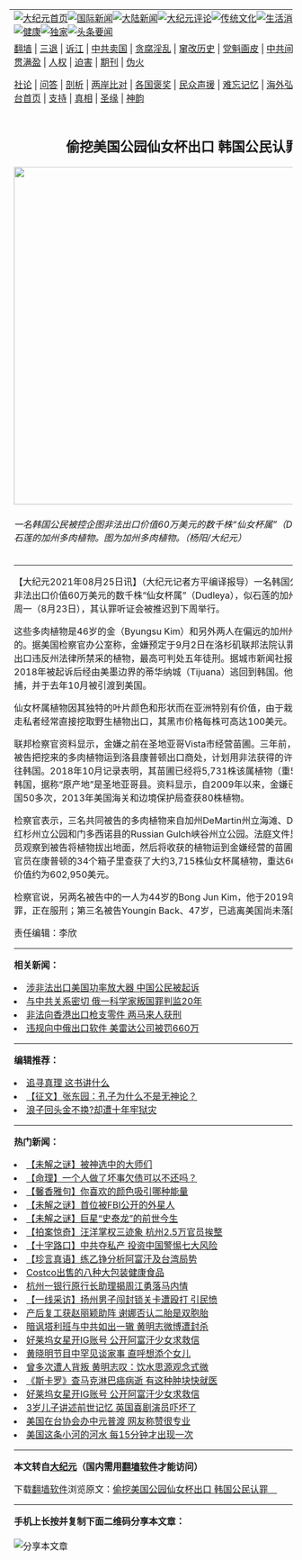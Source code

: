 <a name="1" id="1" target="_blank"></a><span id="1"></span>
<table align=center border="0"><tr><td colspan="2" VALIGN=TOP><a href="https://github.com/zngcal3665/djy/blob/master/gb/nf1351518.md#1"><img src="https://raw.githubusercontent.com/zngcal3665/www/master/t/djy/1.jpg" title="大纪元首页" alt="大纪元首页"></a><a href="https://github.com/zngcal3665/djy/blob/master/gb/n24hr.md#1"><img src="https://raw.githubusercontent.com/zngcal3665/www/master/t/djy/3.jpg" title="国际新闻" alt="国际新闻"></a><a href="https://github.com/zngcal3665/djy/blob/master/gb/nsc413.md#1"><img src="https://raw.githubusercontent.com/zngcal3665/www/master/t/djy/4.jpg" title="大陆新闻" alt="大陆新闻"></a><a href="https://github.com/zngcal3665/djy/blob/master/gb/news392.md#1"><img src="https://raw.githubusercontent.com/zngcal3665/www/master/t/djy/5.jpg" title="大纪元评论" alt="大纪元评论"></a><a href="https://github.com/zngcal3665/djy/blob/master/gb/news2007.md#1"><img src="https://raw.githubusercontent.com/zngcal3665/www/master/t/djy/6.jpg" title="传统文化" alt="传统文化"></a><a href="https://github.com/zngcal3665/djy/blob/master/gb/news2008.md#1"><img src="https://raw.githubusercontent.com/zngcal3665/www/master/t/djy/7.jpg" title="生活消费" alt="生活消费"></a><a href="https://github.com/zngcal3665/djy/blob/master/gb/ncyule.md#1"><img src="https://raw.githubusercontent.com/zngcal3665/www/master/t/djy/8.jpg" title="娱乐休闲" alt="娱乐休闲"></a><a href="https://github.com/zngcal3665/djy/blob/master/gb/nsc1002.md#1"><img src="https://raw.githubusercontent.com/zngcal3665/www/master/t/djy/9.jpg" title="健康" alt="健康"></a><a href="https://github.com/zngcal3665/djy/blob/master/gb/nf6092.md#1"><img src="https://raw.githubusercontent.com/zngcal3665/www/master/t/djy/10a.jpg" title="独家" alt="独家"></a><a href="https://github.com/zngcal3665/djy/blob/master/gb/nf4514.md#1"><img src="https://raw.githubusercontent.com/zngcal3665/www/master/t/djy/12a.jpg" title="头条要闻" alt="头条要闻"></a></td></tr>
<tr><td colspan="2" VALIGN=TOP><a target="_blank" href="https://github.com/zngcal3665/www/blob/master/README.md?zsrh#1">翻墙</a> | <a target="_blank" href="https://github.com/zngcal3665/djy/blob/master/gb/nf5657.md#1">三退</a> | <a target="_blank" href="https://github.com/zngcal3665/djy/blob/master/gb/nf6124.md#1">诉江</a> | <a target="_blank" href="https://github.com/zngcal3665/djy/blob/master/gb/nf1176117.md#1">中共卖国</a> | <a target="_blank" href="https://github.com/zngcal3665/djy/blob/master/gb/nf5773.md#1">贪腐淫乱</a> | <a target="_blank" href="https://github.com/zngcal3665/djy/blob/master/gb/nf1176115.md#1">窜改历史</a> | <a target="_blank" href="https://github.com/zngcal3665/djy/blob/master/gb/nf1176107.md#1">党魁画皮</a> | <a target="_blank" href="https://github.com/zngcal3665/djy/blob/master/gb/nf1320400.md#1">中共间谍</a> | <a target="_blank" href="https://github.com/zngcal3665/djy/blob/master/gb/nf1176114.md#1">破坏传统</a> | <a target="_blank" href="https://github.com/zngcal3665/ntdtv/blob/master/gb/prog447_1.md#1">恶贯满盈</a> | <a target="_blank" href="https://github.com/zngcal3665/djy/blob/master/gb/ncid278.md#1">人权</a> | <a target="_blank" href="https://github.com/zngcal3665/djy/blob/master/gb/nf1176111.md#1">迫害</a> | <a target="_blank" href="https://gitlab.com/szzdlab/mh-qikan/blob/master/README.md#1">期刊</a> | <a target="_blank" href="https://github.com/zngcal3665/djy/blob/master/gb/nf5562.md#1">伪火</a></p><p><a target="_blank" href="https://github.com/zngcal3665/djy/blob/master/gb/9p.md#1">社论</a> | <a target="_blank" href="https://github.com/zngcal3665/djy/blob/master/gb/nf4378.md#1">问答</a> | <a target="_blank" href="https://github.com/zngcal3665/djy/blob/master/gb/nf5792.md#1">剖析</a> | <a target="_blank" href="https://github.com/zngcal3665/djy/blob/master/gb/nf5735.md#1">两岸比对</a> | <a target="_blank" href="https://github.com/zngcal3665/djy/blob/master/gb/nf6119.md#1">各国褒奖</a> | <a target="_blank" href="https://github.com/zngcal3665/djy/blob/master/gb/nf6120.md#1">民众声援</a> | <a target="_blank" href="https://github.com/zngcal3665/djy/blob/master/gb/nf1188594.md#1">难忘记忆</a> | <a target="_blank" href="https://github.com/zngcal3665/djy/blob/master/gb/nf3180.md#1">海外弘传</a> | <a target="_blank" href="https://github.com/zngcal3665/djy/blob/master/gb/nf5410.md#1">万人上访</a> | <a target="_blank" href="https://github.com/zngcal3665/www/blob/master/README.md?zsrh#1">平台首页</a> | <a target="_blank" href="https://github.com/zngcal3665/djy/blob/master/gb/nf4386.md#1">支持</a> | <a target="_blank" href="https://github.com/zngcal3665/djy/blob/master/gb/nf4389.md#1">真相</a> | <a target="_blank" href="https://github.com/zngcal3665/djy/blob/master/gb/nf5790.md#1">圣缘</a> | <a target="_blank" href="https://github.com/zngcal3665/djy/blob/master/gb/nf4786.md#1">神韵</a></td></tr>
<tr><td VALIGN=TOP width="626"><h2 align=center>偷挖美国公园仙女杯出口 韩国公民认罪　</h2>
<img width="600" src="https://i.epochtimes.com/assets/uploads/2016/08/4e963fb52ddcff8eb8dd032f21ea5b3a-e1629858938297.jpg" />
<h6>一名韩国公民被控企图非法出口价值60万美元的数千株“仙女杯属”（Dudleya），似石莲的加州多肉植物。图为加州多肉植物。（杨阳/大纪元） 
</h6>
<hr>
	<p>【大纪元2021年08月25日讯】（大纪元记者方平编译报导）一名<ahref="https://github.com/zngcal3665/djy/blob/master/gb/tag/%E9%9F%A9%E5%9B%BD%E5%85%AC%E6%B0%91.md#1">韩国公民</a>被控企图非法出口价值60万美元的数千株“<ahref="https://github.com/zngcal3665/djy/blob/master/gb/tag/%E4%BB%99%E5%A5%B3%E6%9D%AF%E5%B1%9E.md#1">仙女杯属</a>”（Dudleya），似石莲的<ahref="https://github.com/zngcal3665/djy/blob/master/gb/tag/%E5%8A%A0%E5%B7%9E%E5%A4%9A%E8%82%89%E6%A4%8D%E7%89%A9.md#1">加州多肉植物</a>。周一（8月23日），其<ahref="https://github.com/zngcal3665/djy/blob/master/gb/tag/%E8%AE%A4%E7%BD%AA%E5%90%AC%E8%AF%81%E4%BC%9A.md#1">认罪听证会</a>被推迟到下周举行。</p>
<p>这些多肉植物是46岁的金（Byungsu Kim）和另外两人在偏远的加州州立公园挖取的。据美国检察官办公室称，金嫌预定于9月2日在<ahref="https://github.com/zngcal3665/djy/blob/master/gb/tag/%E6%B4%9B%E6%9D%89%E7%9F%B6.md#1">洛杉矶</a>联邦法院认罪，罪名是企图出口违反州法律所禁采的植物，最高可判处五年徒刑。据城市新闻社报导，他于2018年被起诉后经由美墨边界的蒂华纳城（Tijuana）逃回到韩国。他后来在南非被捕，并于去年10月被引渡到美国。</p>
<p><ahref="https://github.com/zngcal3665/djy/blob/master/gb/tag/%E4%BB%99%E5%A5%B3%E6%9D%AF%E5%B1%9E.md#1">仙女杯属</a>植物因其独特的叶片颜色和形状而在亚洲特别有价值，由于栽植需时数年，走私者经常直接挖取野生植物出口，其黑市价格每株可高达100美元。</p>
<p>联邦检察官资料显示，金嫌之前在圣地亚哥Vista市经营苗圃。三年前，他和两名共同被告把挖来的多肉植物运到洛县康普顿出口商处，计划用非法获得的许可证将植物运往韩国。2018年10月记录表明，其苗圃已经将5,731株该属植物（重501磅）运往韩国，据称“原产地”是圣地亚哥县。资料显示，自2009年以来，金嫌已从韩国前往美国50多次，2013年美国海关和边境保护局查获80株植物。</p>
<p>检察官表示，三名共同被告的多肉植物来自加州DeMartin州立海滩、Del Norte海岸红杉州立公园和门多西诺县的Russian Gulch峡谷州立公园。法庭文件显示，执法人员观察到被告将植物拔出地面，然后将收获的植物运到金嫌经营的苗圃。2018年，官员在康普顿的34个箱子里查获了大约3,715株仙女杯属植物，重达664磅，其韩国价值约为602,950美元。</p>
<p>检察官说，另两名被告中的一人为44岁的Bong Jun Kim，他于2019年对联邦指控认罪，正在服刑；第三名被告Youngin Back、47岁，已逃离美国尚未落网。◇</p>
<p>责任编辑：李欣</p>
	
<hr>


<strong>相关新闻：</strong>
<li><a href="https://github.com/zngcal3665/djy/blob/master/gb/21/1/29/n12721232.md#1">涉非法出口美国功率放大器 中国公民被起诉</a></li>
<li><a href="https://github.com/zngcal3665/djy/blob/master/gb/21/4/24/n12902838.md#1">与中共关系密切 俄一科学家叛国罪判监20年</a></li>
<li><a href="https://github.com/zngcal3665/djy/blob/master/gb/21/6/4/n12997965.md#1">非法向香港出口枪支零件 两马来人获刑</a></li>
<li><a href="https://github.com/zngcal3665/djy/blob/master/gb/21/8/9/n13150890.md#1">违规向中俄出口软件 美雷达公司被罚660万</a></li>
<hr>


<strong>编辑推荐：</strong>
<li><a href="https://github.com/upjkzu3674/djy/blob/master/gb/19/1/5/n10955468.md?dfh#1" target="_blank">追寻真理 这书讲什么</a></li><li><a href="https://github.com/tsiac2612/djy/blob/master/gb/19/5/8/n11242732.md#1" target="_blank">【征文】张东园：孔子为什么不是无神论？</a></li><li><a href="https://github.com/tsiac2612/djy/blob/master/gb/19/4/25/n11213689.md#1" target="_blank">浪子回头金不换?却遭十年牢狱灾</a></li>
<hr>

<strong>热门新闻：</strong>
<li><a href="https://github.com/zngcal3665/djy/blob/master/gb/21/8/17/n13169214.md#1">【未解之谜】被神选中的大师们</a></li>
<li><a href="https://github.com/zngcal3665/djy/blob/master/gb/21/7/23/n13108843.md#1">【命理】一个人做了坏事欠债可以不还吗？</a></li>
<li><a href="https://github.com/zngcal3665/djy/blob/master/gb/21/8/15/n13163984.md#1">【馨香雅句】你喜欢的颜色吸引哪种能量</a></li>
<li><a href="https://github.com/zngcal3665/djy/blob/master/gb/21/8/22/n13180040.md#1">【未解之谜】首位被FBI公开的外星人</a></li>
<li><a href="https://github.com/zngcal3665/djy/blob/master/gb/21/8/19/n13174434.md#1">【未解之谜】巨星“史泰龙”的前世今生</a></li>
<li><a href="https://github.com/zngcal3665/djy/blob/master/gb/21/8/24/n13184319.md#1">【拍案惊奇】汪洋掌权三迹象 杭州2.5万官员挨整</a></li>
<li><a href="https://github.com/zngcal3665/djy/blob/master/gb/21/8/24/n13184312.md#1">【十字路口】中共夺私产 投资中国警惕七大风险</a></li>
<li><a href="https://github.com/zngcal3665/djy/blob/master/gb/21/8/24/n13183169.md#1">【珍言真语】练乙铮分析阿富汗及台湾局势</a></li>
<li><a href="https://github.com/zngcal3665/djy/blob/master/gb/21/8/13/n13159063.md#1">Costco出售的八种大包装健康食品</a></li>
<li><a href="https://github.com/zngcal3665/djy/blob/master/gb/21/8/22/n13179973.md#1">杭州一银行原行长助理揭周江勇落马内情</a></li>
<li><a href="https://github.com/zngcal3665/djy/blob/master/gb/21/8/22/n13179192.md#1">【一线采访】扬州男子闯封锁关卡遭殴打 引民愤</a></li>
<li><a href="https://github.com/zngcal3665/djy/blob/master/gb/21/8/22/n13180297.md#1">产后复工获赵丽颖助阵 谢娜否认二胎是双胞胎</a></li>
<li><a href="https://github.com/zngcal3665/djy/blob/master/gb/21/8/22/n13180163.md#1">暗讽塔利班与中共如出一辙 黄明志微博遭封杀</a></li>
<li><a href="https://github.com/zngcal3665/djy/blob/master/gb/21/8/22/n13179064.md#1">好莱坞女星开IG账号 公开阿富汗少女求救信</a></li>
<li><a href="https://github.com/zngcal3665/djy/blob/master/gb/21/8/23/n13182574.md#1">黄晓明节目中罕见谈家事 直呼想添个女儿</a></li>
<li><a href="https://github.com/zngcal3665/djy/blob/master/gb/21/8/23/n13180825.md#1">曾多次遭人背叛 黄明志叹：饮水思源观念式微</a></li>
<li><a href="https://github.com/zngcal3665/djy/blob/master/gb/21/8/21/n13177668.md#1">《斯卡罗》查马克淋巴癌病逝 有这种肿块快就医</a></li>
<li><a href="https://github.com/zngcal3665/djy/blob/master/gb/21/8/22/n13179064.md#1">好莱坞女星开IG账号 公开阿富汗少女求救信</a></li>
<li><a href="https://github.com/zngcal3665/djy/blob/master/gb/21/8/22/n13179166.md#1">3岁儿子讲述前世记忆 英国喜剧演员吓坏了</a></li>
<li><a href="https://github.com/zngcal3665/djy/blob/master/gb/21/8/22/n13179253.md#1">美国在台协会办中元普渡 网友称赞很专业</a></li>
<li><a href="https://github.com/zngcal3665/djy/blob/master/gb/21/8/23/n13181640.md#1">美国这条小河的河水 每15分钟才出现一次</a></li>
<hr>

<strong>本文转自<a href="https://www.epochtimes.com">大纪元</a>（国内需用<a href="https://github.com/zngcal3665/www/blob/master/README.md#8">翻墙软件</a>才能访问）</strong><p>下载<a href="https://github.com/zngcal3665/www/blob/master/README.md#8">翻墙软件</a>浏览原文：<a href="https://www.epochtimes.com/gb/21/8/25/n13185625.htm">偷挖美国公园仙女杯出口 韩国公民认罪　</a></p><hr>

<strong>手机上长按并复制下面二维码分享本文章：</strong><br><br><img src="https://chart.apis.google.com/chart?cht=qr&chs=240x240&choe=UTF-8&chld=M|2&chl=https://github.com/zngcal3665/djy/blob/master/gb/21/8/25/n13185625.md%231" title="分享本文章"></td><td VALIGN=TOP><a href="https://github.com/zngcal3665/djy/blob/master/gb/16/1/21/n4622075.md?dfh#1" target="_blank"><img src="https://raw.githubusercontent.com/zngcal3665/djy/master/gb/300/wei-f1.jpg" title="中共的伪火骗局"  alt="中共的伪火骗局"></a><br><a href="https://github.com/zngcal3665/www/blob/master/README.md?dfh#9" target="_blank"><img src="https://raw.githubusercontent.com/zngcal3665/djy/master/gb/300/yong-h.jpg" title="永恒的见证"  alt="永恒的见证"></a><br><a href="https://github.com/zngcal3665/djy/blob/master/gb/13/9/29/n3974789.md?dfh#1" target="_blank"><img src="https://raw.githubusercontent.com/zngcal3665/djy/master/gb/300/shang-lnz.jpg" title="善良女子被中共投男牢"  alt="善良女子被中共投男牢"></a><br><a href="https://github.com/zngcal3665/djy/blob/master/gb/16/3/16/n4663449.md?dfh#1" target="_blank"><img src="https://raw.githubusercontent.com/zngcal3665/djy/master/gb/300/huo-z3.jpg" title="警卫目击活摘器官"  alt="警卫目击活摘器官"></a><br><a href="https://github.com/zngcal3665/djy/blob/master/gb/16/8/7/n8177641.md?dfh#1" target="_blank"><img src="https://raw.githubusercontent.com/zngcal3665/djy/master/gb/300/huo-z4.jpg" title="证人描述活摘恐怖"  alt="证人描述活摘恐怖"></a><br><a href="https://github.com/zngcal3665/djy/blob/master/gb/10/4/19/n2881569.md?dfh#1" target="_blank"><img src="https://raw.githubusercontent.com/zngcal3665/djy/master/gb/300/huo-z1.jpg" title="揭开活摘器官黑幕"  alt="揭开活摘器官黑幕"></a><br><a href="https://github.com/zngcal3665/djy/blob/master/gb/10/11/7/n3077476.md?dfh#1" target="_blank"><img src="https://raw.githubusercontent.com/zngcal3665/djy/master/gb/300/ma-ks.jpg" title="马克思的成魔之路"  alt="马克思的成魔之路"></a><br><a href="https://github.com/zngcal3665/djy/blob/master/gb/14/6/9/n4173977.md?dfh#1" target="_blank"><img src="https://raw.githubusercontent.com/zngcal3665/djy/master/gb/300/chang-zs.jpg" title="藏字石 蕴天机"  alt="藏字石 蕴天机"></a><br><a href="https://github.com/zngcal3665/djy/blob/master/gb/18/5/10/n10381511.md?dfh#1" target="_blank"><img src="https://raw.githubusercontent.com/zngcal3665/djy/master/gb/300/st1.jpg" title="关注三亿人三退"  alt="关注三亿人三退"></a><br><a href="https://github.com/zngcal3665/djy/blob/master/gb/18/3/21/n10237682.md?dfh#1" target="_blank"><img src="https://raw.githubusercontent.com/zngcal3665/djy/master/gb/300/jie-t.jpg" title="解体中共复兴中华"  alt="解体中共复兴中华"></a><br><a href="https://github.com/zngcal3665/djy/blob/master/gb/9/2/9/n2422991.md?dfh#1" target="_blank"><img src="https://raw.githubusercontent.com/zngcal3665/djy/master/gb/300/gao-zs.jpg" title="中共迫害良心律师"  alt="中共迫害良心律师"></a><br><a href="https://github.com/zngcal3665/djy/blob/master/gb/18/12/9/n10900044.md?dfh#1" target="_blank"><img src="https://raw.githubusercontent.com/zngcal3665/djy/master/gb/300/sj1.jpg" title="三百多万人举报江泽民"  alt="三百多万人举报江泽民"></a><br><a href="https://github.com/zngcal3665/djy/blob/master/gb/18/8/28/n10672014.md?dfh#1" target="_blank"><img src="https://raw.githubusercontent.com/zngcal3665/djy/master/gb/300/sj2.jpg" title="这些官员为何起诉江泽民"  alt="这些官员为何起诉江泽民"></a><br><a href="https://github.com/zngcal3665/djy/blob/master/gb/8/12/18/n2367165.md?dfh#1" target="_blank"><img src="https://raw.githubusercontent.com/zngcal3665/djy/master/gb/300/liangan.jpg" title="海峡两岸的强烈对比"  alt="海峡两岸的强烈对比"></a><br><a href="https://github.com/zngcal3665/djy/blob/master/gb/15/12/10/n4593139.md?dfh#1" target="_blank"><img src="https://raw.githubusercontent.com/zngcal3665/djy/master/gb/300/jia-ndzl.jpg" title="加拿大总理的贺信"  alt="加拿大总理的贺信"></a><br><a href="https://github.com/zngcal3665/djy/blob/master/gb/11/6/17/n3289382.md?dfh#1" target="_blank"><img src="https://raw.githubusercontent.com/zngcal3665/djy/master/gb/300/xiao-wd.jpg" title="探寻真相兼听则明"  alt="探寻真相兼听则明"></a><br><a href="https://github.com/zngcal3665/djy/blob/master/gb/18/10/27/n10812623.md?dfh#1" target="_blank"><img src="https://raw.githubusercontent.com/zngcal3665/djy/master/gb/300/yindu.jpg" title="印度媒体报道东方"  alt="印度媒体报道东方"></a><br><a href="https://github.com/zngcal3665/djy/blob/master/gb/18/6/9/n10469652.md?dfh#1" target="_blank"><img src="https://raw.githubusercontent.com/zngcal3665/djy/master/gb/300/xie-j.jpg" title="不一样的海外校园"  alt="不一样的海外校园"></a><br><a href="https://github.com/zngcal3665/djy/blob/master/gb/7/4/5/n1669415.md?dfh#1" target="_blank"><img src="https://raw.githubusercontent.com/zngcal3665/djy/master/gb/300/li-up.jpg" title="从大师到徒弟的传奇"  alt="从大师到徒弟的传奇"></a><br><a href="https://github.com/zngcal3665/djy/blob/master/gb/17/5/26/n9191512.md?dfh#1" target="_blank"><img src="https://raw.githubusercontent.com/zngcal3665/djy/master/gb/300/zfl2.jpg" title="亿万人与东方一本奇书"  alt="亿万人与东方一本奇书"></a><br><a href="https://github.com/zngcal3665/djy/blob/master/gb/13/11/27/n4020290.md?dfh#1" target="_blank"><img src="https://raw.githubusercontent.com/zngcal3665/djy/master/gb/300/zhen-h.jpg" title="大陆见不到的震撼场面"  alt="大陆见不到的震撼场面"></a><br><a href="https://github.com/zngcal3665/djy/blob/master/gb/15/7/17/n4482910.md?dfh#1" target="_blank"><img src="https://raw.githubusercontent.com/zngcal3665/djy/master/gb/300/dalu-sk.jpg" title="人心向善 大陆当初盛况"  alt="人心向善 大陆当初盛况"></a><br><a href="https://github.com/zngcal3665/djy/blob/master/gb/19/1/5/n10955468.md?dfh#1" target="_blank"><img src="https://raw.githubusercontent.com/zngcal3665/djy/master/gb/300/zfl1.jpg" title="追寻真理 这书讲什么"  alt="追寻真理 这书讲什么"></a><br><a href="https://github.com/zngcal3665/www/blob/master/README.md?dfh#1" target="_blank"><img src="https://raw.githubusercontent.com/zngcal3665/djy/master/gb/300/fq1.jpg" title="下载免费翻墙软件"  alt="下载免费翻墙软件"></a><br></td></tr></table>
